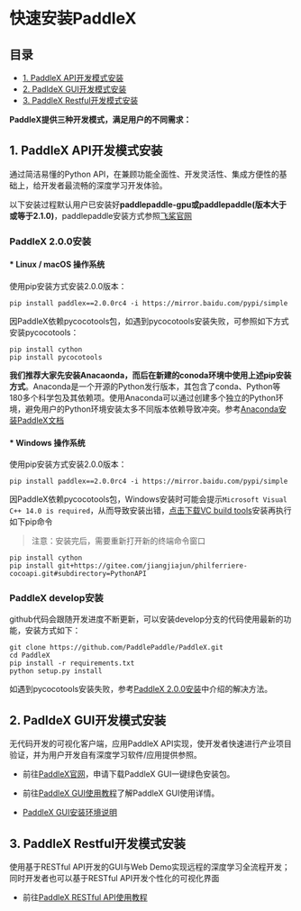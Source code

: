 # 快速安装PaddleX

## 目录

* [1. PaddleX API开发模式安装](#1)
* [2. PadldeX GUI开发模式安装](#2)
* [3. PaddleX Restful开发模式安装](#3)


**PaddleX提供三种开发模式，满足用户的不同需求：**

## <h2 id="1">1. PaddleX API开发模式安装</h2>

通过简洁易懂的Python API，在兼顾功能全面性、开发灵活性、集成方便性的基础上，给开发者最流畅的深度学习开发体验。<br>

以下安装过程默认用户已安装好**paddlepaddle-gpu或paddlepaddle(版本大于或等于2.1.0)**，paddlepaddle安装方式参照[飞桨官网](https://www.paddlepaddle.org.cn/install/quick?docurl=/documentation/docs/zh/develop/install/pip/windows-pip.html)


### PaddleX 2.0.0安装

#### * Linux / macOS 操作系统

使用pip安装方式安装2.0.0版本：

```commandline
pip install paddlex==2.0.0rc4 -i https://mirror.baidu.com/pypi/simple
```

因PaddleX依赖pycocotools包，如遇到pycocotools安装失败，可参照如下方式安装pycocotools：

```commandline
pip install cython  
pip install pycocotools
```

**我们推荐大家先安装Anacaonda，而后在新建的conoda环境中使用上述pip安装方式**。Anaconda是一个开源的Python发行版本，其包含了conda、Python等180多个科学包及其依赖项。使用Anaconda可以通过创建多个独立的Python环境，避免用户的Python环境安装太多不同版本依赖导致冲突。参考[Anaconda安装PaddleX文档](./appendix/anaconda_install.md)

#### * Windows 操作系统


使用pip安装方式安装2.0.0版本：

```commandline
pip install paddlex==2.0.0rc4 -i https://mirror.baidu.com/pypi/simple
```

因PaddleX依赖pycocotools包，Windows安装时可能会提示`Microsoft Visual C++ 14.0 is required`，从而导致安装出错，[点击下载VC build tools](https://go.microsoft.com/fwlink/?LinkId=691126)安装再执行如下pip命令
> 注意：安装完后，需要重新打开新的终端命令窗口

```commandline
pip install cython
pip install git+https://gitee.com/jiangjiajun/philferriere-cocoapi.git#subdirectory=PythonAPI
```

### PaddleX develop安装

github代码会跟随开发进度不断更新，可以安装develop分支的代码使用最新的功能，安装方式如下：

```commandline
git clone https://github.com/PaddlePaddle/PaddleX.git
cd PaddleX
pip install -r requirements.txt
python setup.py install
```

如遇到pycocotools安装失败，参考[PaddleX 2.0.0安装](./install.md#paddlex-200安装)中介绍的解决方法。

## <h2 id="2">2. PadldeX GUI开发模式安装</h2>


   无代码开发的可视化客户端，应用PaddleX API实现，使开发者快速进行产业项目验证，并为用户开发自有深度学习软件/应用提供参照。

- 前往[PaddleX官网](https://www.paddlepaddle.org.cn/paddle/paddlex)，申请下载PaddleX GUI一键绿色安装包。

- 前往[PaddleX GUI使用教程](./gui/how_to_use.md)了解PaddleX GUI使用详情。

- [PaddleX GUI安装环境说明](./gui/download.md)


## <h2 id="3">3. PaddleX Restful开发模式安装</h2>

使用基于RESTful API开发的GUI与Web Demo实现远程的深度学习全流程开发；同时开发者也可以基于RESTful API开发个性化的可视化界面
- 前往[PaddleX RESTful API使用教程](./Resful_API/docs/readme.md)  
